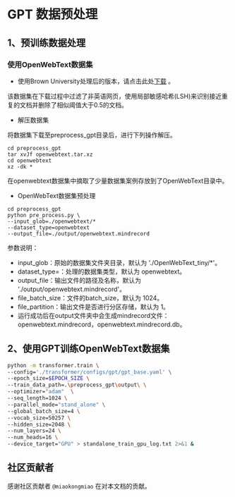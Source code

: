 # GPT 数据预处理

## 1、预训练数据处理

### 使用OpenWebText数据集

- 使用Brown University处理后的版本，请点击此处[下载](https://skylion007.github.io/OpenWebTextCorpus/) 。

该数据集在下载过程中过滤了非英语网页，使用局部敏感哈希(LSH)来识别接近重复的文档并删除了相似阈值大于0.5的文档。

- 解压数据集

将数据集下载至preprocess_gpt目录后，进行下列操作解压。

```shell
cd preprocess_gpt
tar xvJf openwebtext.tar.xz
cd openwebtext
xz -dk *
```

在openwebtext数据集中摘取了少量数据集案例存放到了OpenWebText目录中。

- OpenWebText数据集预处理

```shell
cd preprocess_gpt
python pre_process.py \
--input_glob=./openwebtext/*
--dataset_type=openwebtext
--output_file=./output/openwebtext.mindrecord
```

参数说明：

- input_glob：原始的数据集文件夹目录，默认为 './OpenWebText_tiny/*'。
- dataset_type=：处理的数据集类型，默认为 openwebtext。
- output_file：输出文件的路径及名称，默认为 './output/openwebtext.mindrecord'。
- file_batch_size：文件的batch_size，默认为 1024。
- file_partition：输出文件是否进行分区存储，默认为 1。
- 运行成功后在output文件夹中会生成mindrecord文件：openwebtext.mindrecord，openwebtext.mindrecord.db。

## 2、使用GPT训练OpenWebText数据集

```bash
python -m transformer.train \
--config='./transformer/configs/gpt/gpt_base.yaml' \
--epoch_size=$EPOCH_SIZE \
--train_data_path=.\preprocess_gpt\output\ \
--optimizer="adam"  \
--seq_length=1024 \
--parallel_mode="stand_alone" \
--global_batch_size=4 \
--vocab_size=50257 \
--hidden_size=2048 \
--num_layers=24 \
--num_heads=16 \
--device_target="GPU" > standalone_train_gpu_log.txt 2>&1 &
```

## 社区贡献者

感谢社区贡献者 `@miaokongmiao` 在对本文档的贡献。
